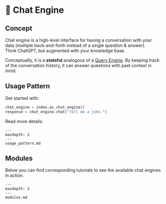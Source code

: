 # 💬 Chat Engine

## Concept
Chat engine is a high-level interface for having a conversation with your data
(multiple back-and-forth instead of a single question & answer).  
Think ChatGPT, but augmented with your knowledge base.  

Conceptually, it is a **stateful** analogous of a [Query Engine](/how_to/query_engine/root.md). 
By keeping track of the conversation history, it can answer questions with past context in mind.  

## Usage Pattern
Get started with:
```python
chat_engine = index.as_chat_engine()
response = chat_engine.chat("Tell me a joke.")
```

Read more details:

```{toctree}
---
maxdepth: 2
---
usage_pattern.md
```


## Modules
Below you can find corresponding tutorials to see the available chat engines in action. 

```{toctree}
---
maxdepth: 2
---
modules.md
```